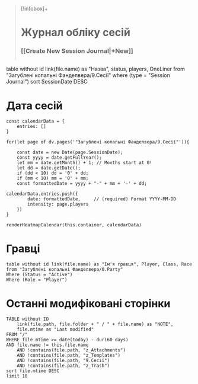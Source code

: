 >[!infobox]+
># Журнал обліку сесій
>### [[Create New Session Journal|+New]]
>```dataview 
table without id link(file.name) as "Назва", status, players, OneLiner
from "Загублені копальні Фанделвера/9.Сесії" 
where (type = "Session Journal")
sort SessionDate DESC 

# Дата сесій
```dataviewjs
const calendarData = {
	entries: []
}

for(let page of dv.pages('"Загублені копальні Фанделвера/9.Сесії"')){

	const date = new Date(page.SessionDate);
    const yyyy = date.getFullYear();
    let mm = date.getMonth() + 1; // Months start at 0!
    let dd = date.getDate();
    if (dd < 10) dd = '0' + dd;
    if (mm < 10) mm = '0' + mm;
    const formattedDate = yyyy + "-" + mm + '-' + dd;
    
calendarData.entries.push({
		date: formattedDate,     // (required) Format YYYY-MM-DD
		intensity: page.players
	})
}

renderHeatmapCalendar(this.container, calendarData)
```


# Гравці
```dataview
table without id link(file.name) as "Ім'я гравця", Player, Class, Race
from "Загублені копальні Фанделвера/0.Party" 
Where (Status = "Active")
Where (Role = "Player")
```

 
 # Останні модифіковані сторінки
 ```dataview
 TABLE without ID 
	 link(file.path, file.folder + " / " + file.name) as "NOTE",
	 file.mtime as "Last modified"
 FROM "/"
 WHERE file.mtime >= date(today) - dur(60 days)
 AND file.name != this.file.name
	 AND !contains(file.path, "z_Attachments")
	 AND !contains(file.path, "z_Templates")
	 AND !contains(file.path, "9.Сесії")
	 AND !contains(file.path, "z_Trash")
 sort file.mtime DESC
 limit 10
```
